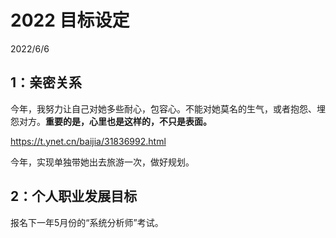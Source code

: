 # 2022 目标设定

2022/6/6

## 1：亲密关系

今年，我努力让自己对她多些耐心，包容心。不能对她莫名的生气，或者抱怨、埋怨对方。**重要的是，心里也是这样的，不只是表面。**

https://t.ynet.cn/baijia/31836992.html

今年，实现单独带她出去旅游一次，做好规划。

## 2：个人职业发展目标

报名下一年5月份的“系统分析师”考试。

